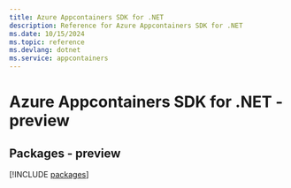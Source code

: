 ```yaml
---
title: Azure Appcontainers SDK for .NET
description: Reference for Azure Appcontainers SDK for .NET
ms.date: 10/15/2024
ms.topic: reference
ms.devlang: dotnet
ms.service: appcontainers
---
```

# Azure Appcontainers SDK for .NET - preview
## Packages - preview
[!INCLUDE [packages](appcontainers-index.md)]